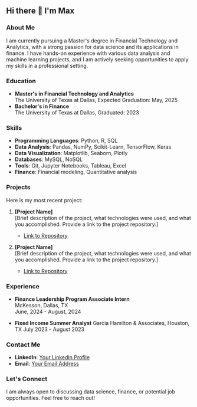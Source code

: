 ## Hi there 👋 I'm Max

### About Me
I am currently pursuing a Master's degree in Financial Technology and Analytics, with a strong passion for data science and its applications in finance. I have hands-on experience with various data analysis and machine learning projects, and I am actively seeking opportunities to apply my skills in a professional setting.

### Education
- **Master's in Financial Technology and Analytics**  
  The University of Texas at Dallas, Expected Graduation: May, 2025
- **Bachelor's in Finance**  
  The University of Texas at Dallas, Graduated: 2023

### Skills
- **Programming Languages**: Python, R, SQL
- **Data Analysis**: Pandas, NumPy, Scikit-Learn, TensorFlow, Keras
- **Data Visualization**: Matplotlib, Seaborn, Plotly
- **Databases**: MySQL, NoSQL
- **Tools**: Git, Jupyter Notebooks, Tableau, Excel
- **Finance**: Financial modeling, Quantitative analysis

### Projects
Here is my most recent project:

1. **[Project Name]**  
   [Brief description of the project, what technologies were used, and what you accomplished. Provide a link to the project repository.]
   - [Link to Repository](https://github.com/yourusername/projectname)

2. **[Project Name]**  
   [Brief description of the project, what technologies were used, and what you accomplished. Provide a link to the project repository.]
   - [Link to Repository](https://github.com/yourusername/projectname)

### Experience
- **Finance Leadership Program Associate Intern**  
  McKesson, Dallas, TX  
  June, 2024 - August, 2024

- **Fixed Income Summer Analyst**
  Garcia Hamilton & Associates, Houston, TX
  July 2023 - August 2023

### Contact Me
- **LinkedIn**: [Your LinkedIn Profile](https://linkedin.com/in/yourprofile)
- **Email**: [Your Email Address](mailto:youremail@example.com)

### Let's Connect
I am always open to discussing data science, finance, or potential job opportunities. Feel free to reach out!
